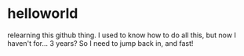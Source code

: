 # helloworld
relearning this github thing. I used to know how to do all this, but now I haven't for... 3  years? So I need to jump back in, and fast!
